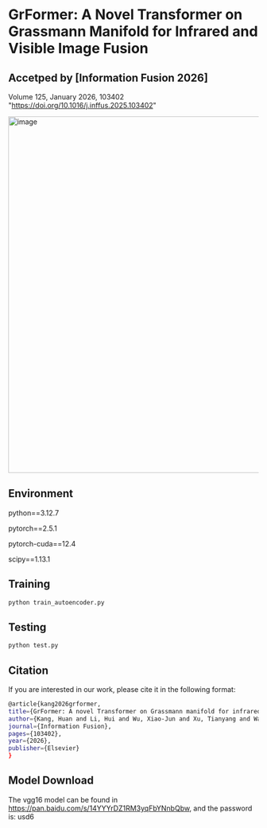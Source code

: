 GrFormer: A Novel Transformer on Grassmann Manifold for Infrared and Visible Image Fusion
====
Accetped by 
[Information Fusion 2026]
---
Volume 125, January 2026, 103402
"https://doi.org/10.1016/j.inffus.2025.103402"

<img width="1504" height="717" alt="image" src="https://github.com/user-attachments/assets/e7c59af9-6edb-4c09-a7b0-286e6335beaa" />


Environment
----
python==3.12.7

pytorch==2.5.1

pytorch-cuda==12.4

scipy==1.13.1

Training
----
```bash
python train_autoencoder.py
```


Testing
----
```bash
python test.py
```

Citation
----
If you are interested in our work, please cite it in the following format:
```bash
@article{kang2026grformer,
title={GrFormer: A novel Transformer on Grassmann manifold for infrared and visible image fusion},
author={Kang, Huan and Li, Hui and Wu, Xiao-Jun and Xu, Tianyang and Wang, Rui and Cheng, Chunyang and Kittler, Josef},
journal={Information Fusion},
pages={103402},
year={2026},
publisher={Elsevier}
}
```



Model Download
----
The vgg16 model can be found in https://pan.baidu.com/s/14YYYrDZ1RM3yqFbYNnbQbw, and the password is: usd6
